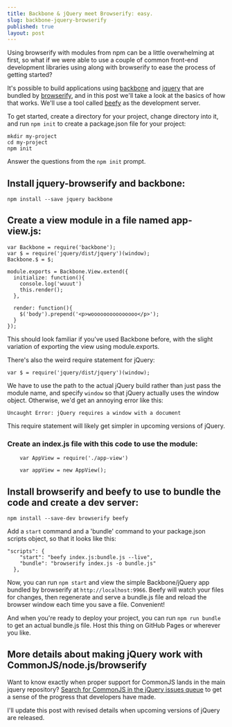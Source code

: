 ```yaml
---
title: Backbone & jQuery meet Browserify: easy.
slug: backbone-jquery-browserify
published: true
layout: post
---
```


Using browserify with modules from npm can be a little overwhelming at first, so what if we were able to use a couple of common front-end development libraries using along with browserify to ease the process of getting started? 

It's possible to build applications using [backbone]() and [jquery]() that are bundled by [browserify](https://github.com/substack/node-browserify), and in this post we'll take a look at the basics of how that works. We'll use a tool called [beefy](https://github.com/chrisdickinson/beefy) as the development server.

To get started, create a directory for your project, change directory into it, and run `npm init` to create a package.json file for your project:

```
mkdir my-project
cd my-project
npm init
```

Answer the questions from the `npm init` prompt.

## Install jquery-browserify and backbone:
`npm install --save jquery backbone`

## Create a view module in a file named app-view.js:

```
var Backbone = require('backbone');
var $ = require('jquery/dist/jquery')(window);
Backbone.$ = $;

module.exports = Backbone.View.extend({
  initialize: function(){
    console.log('wuuut')
    this.render();
  },

  render: function(){
    $('body').prepend('<p>wooooooooooooooo</p>');
  }
});
```

This should look familiar if you've used Backbone before, with the slight variation of exporting the view using module.exports.

There's also the weird require statement for jQuery:

```
var $ = require('jquery/dist/jquery')(window);
```

We have to use the path to the actual jQuery build rather than just pass the module name, and specify `window` so that jQuery actually uses the window object. Otherwise, we'd get an annoying error like this:

```
Uncaught Error: jQuery requires a window with a document
```

This require statement will likely get simpler in upcoming versions of jQuery.

### Create an index.js file with this code to use the module:

```  
    var AppView = require('./app-view')

    var appView = new AppView();
```

## Install browserify and beefy to use to bundle the code and create a dev server:

```
npm install --save-dev browserify beefy
```

Add a `start` command and a 'bundle' command to your package.json scripts object, so that it looks like this:

```
"scripts": {
    "start": "beefy index.js:bundle.js --live",
    "bundle": "browserify index.js -o bundle.js"
  },
```

Now, you can run `npm start` and view the simple Backbone/jQuery app bundled by browserify at `http://localhost:9966`. Beefy will watch your files for changes, then regenerate and serve a bundle.js file and reload the browser window each time you save a file. Convenient!

And when you're ready to deploy your project, you can run `npm run bundle` to get an actual bundle.js file. Host this thing on GitHub Pages or wherever you like.


## More details about making jQuery work with CommonJS/node.js/browserify
Want to know exactly when proper support for CommonJS lands in the main jquery repository? [Search for CommonJS in the jQuery issues queue](http://bugs.jquery.com/search?q=CommonJS) to get a sense of the progress that developers have made.

I'll update this post with revised details when upcoming versions of jQuery are released.
